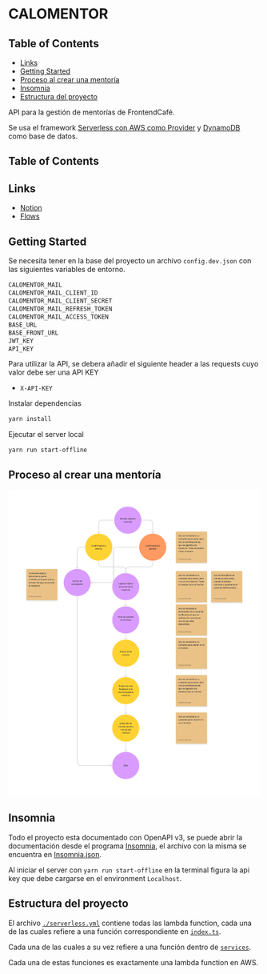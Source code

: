 # CALOMENTOR

## Table of Contents
<!-- START doctoc generated TOC please keep comment here to allow auto update -->
<!-- DON'T EDIT THIS SECTION, INSTEAD RE-RUN doctoc TO UPDATE -->
- [Links](#links)
- [Getting Started](#getting-started)
- [Proceso al crear una mentoría](#proceso-al-crear-una-mentoría)
- [Insomnia](#insomnia)
- [Estructura del proyecto](#estructura-del-proyecto)

<!-- END doctoc generated TOC please keep comment here to allow auto update -->

API para la gestión de mentorías de FrontendCafé.

Se usa el framework [Serverless con AWS como Provider](https://www.serverless.com/framework/docs/providers/aws) y [DynamoDB](https://docs.aws.amazon.com/sdk-for-javascript/v2/developer-guide/dynamodb-example-document-client.html) como base de datos.

## Table of Contents

## Links
- [Notion](https://www.notion.so/Calomentor-989804b257604f49b7998834bfd7014f)
- [Flows](https://www.figma.com/file/vI79Z9dt9ibWwB7klmE1ha/Calomentor-Jam?node-id=0%3A1)

## Getting Started

Se necesita tener en la base del proyecto un archivo `config.dev.json` con las siguientes variables de entorno.

```
CALOMENTOR_MAIL
CALOMENTOR_MAIL_CLIENT_ID
CALOMENTOR_MAIL_CLIENT_SECRET
CALOMENTOR_MAIL_REFRESH_TOKEN
CALOMENTOR_MAIL_ACCESS_TOKEN
BASE_URL
BASE_FRONT_URL
JWT_KEY
API_KEY
```

Para utilizar la API, se debera añadir el siguiente header a las requests cuyo valor debe ser una API KEY

- `X-API-KEY`

Instalar dependencias

```bash
yarn install
```

Ejecutar el server local

```bash
yarn run start-offline
```

## Proceso al crear una mentoría

![asd](./docs/create-mentorship-flow.png)

## Insomnia

Todo el proyecto esta documentado con OpenAPI v3, se puede abrir la documentación desde el programa [Insomnia](https://insomnia.rest/), el archivo con la misma se encuentra en [Insomnia.json](./docs/Insomnia.json).

Al iniciar el server con `yarn run start-offline` en la terminal figura la api key que debe cargarse en el environment `Localhost`.

## Estructura del proyecto

El archivo [`./serverless.yml`](./serverless.yml) contiene todas las lambda function, cada una de las cuales refiere a una función correspondiente en [`index.ts`](./index.ts).

Cada una de las cuales a su vez refiere a una función dentro de [`services`](./services).

Cada una de estas funciones es exactamente una lambda function en AWS.